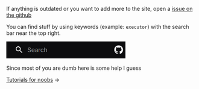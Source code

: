 <script src="assets/index.js"></script>
<style>
a.arrow-link::after {
  content: "->";
  display: inline-block;
  margin-left: 0.25em;
  margin-right: 0.25em;
  transition: margin 0.2s ease;
}
a.arrow-link:hover::after {
  margin-left: 0.5em;
  margin-right: 0em;
}
</style>

<p>If anything is outdated or you want to add more to the site, open a <a href="https://github.com/infyiff/help/issues/new">issue on the github</a></p>

You can find stuff by using keywords (example: `executor`) with the search bar near the top right.

<img src="assets/search.png" alt="search bar">

Since most of you are dumb here is some help I guess

<nav>
  <a href="tutorials/" class="arrow-link">Tutorials for noobs</a>
</nav>

